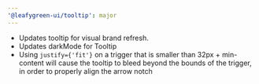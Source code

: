 ```yaml
---
'@leafygreen-ui/tooltip': major
---
```


- Updates tooltip for visual brand refresh.
- Updates darkMode for Tooltip
- Using `justify={'fit'}` on a trigger that is smaller than 32px + min-content will cause the tooltip to bleed beyond the bounds of the trigger, in order to properly align the arrow notch

